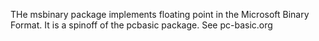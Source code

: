 THe msbinary package implements floating point in the Microsoft Binary Format. It is a spinoff of the pcbasic package. See pc-basic.org
